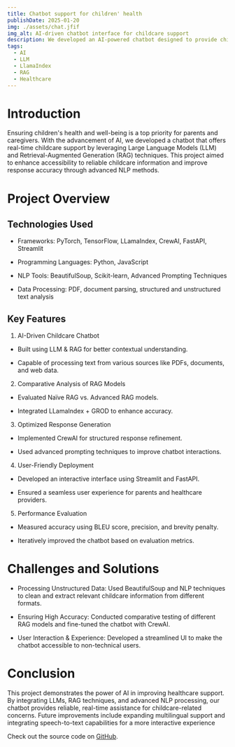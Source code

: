 ```yaml
---
title: Chatbot support for children' health
publishDate: 2025-01-20
img: ./assets/chat.jfif
img_alt: AI-driven chatbot interface for childcare support
description: We developed an AI-powered chatbot designed to provide childcare support by integrating cutting-edge LLM & RAG techniques
tags:
  - AI
  - LLM
  - LlamaIndex
  - RAG
  - Healthcare
---
```


# Introduction

Ensuring children's health and well-being is a top priority for parents and caregivers. With the advancement of AI, we developed a chatbot that offers real-time childcare support by leveraging Large Language Models (LLM) and Retrieval-Augmented Generation (RAG) techniques. This project aimed to enhance accessibility to reliable childcare information and improve response accuracy through advanced NLP methods.

# Project Overview

## Technologies Used

+ Frameworks: PyTorch, TensorFlow, LLamaIndex, CrewAI, FastAPI, Streamlit

+ Programming Languages: Python, JavaScript

+ NLP Tools: BeautifulSoup, Scikit-learn, Advanced Prompting Techniques

+ Data Processing: PDF, document parsing, structured and unstructured text analysis

## Key Features

1. AI-Driven Childcare Chatbot

+ Built using LLM & RAG for better contextual understanding.

+ Capable of processing text from various sources like PDFs, documents, and web data.

2. Comparative Analysis of RAG Models

+ Evaluated Naïve RAG vs. Advanced RAG models.

+ Integrated LLamaIndex + GROD to enhance accuracy.

3. Optimized Response Generation

+ Implemented CrewAI for structured response refinement.

+ Used advanced prompting techniques to improve chatbot interactions.

4. User-Friendly Deployment

+ Developed an interactive interface using Streamlit and FastAPI.

+ Ensured a seamless user experience for parents and healthcare providers.

5. Performance Evaluation

+ Measured accuracy using BLEU score, precision, and brevity penalty.

+ Iteratively improved the chatbot based on evaluation metrics.

# Challenges and Solutions

+ Processing Unstructured Data: Used BeautifulSoup and NLP techniques to clean and extract relevant childcare information from different formats.

+ Ensuring High Accuracy: Conducted comparative testing of different RAG models and fine-tuned the chatbot with CrewAI.

+ User Interaction & Experience: Developed a streamlined UI to make the chatbot accessible to non-technical users.

# Conclusion

This project demonstrates the power of AI in improving healthcare support. By integrating LLMs, RAG techniques, and advanced NLP processing, our chatbot provides reliable, real-time assistance for childcare-related concerns. Future improvements include expanding multilingual support and integrating speech-to-text capabilities for a more interactive experience

Check out the source code on [GitHub](https://github.com/Rom1009/Health_Chatbot).